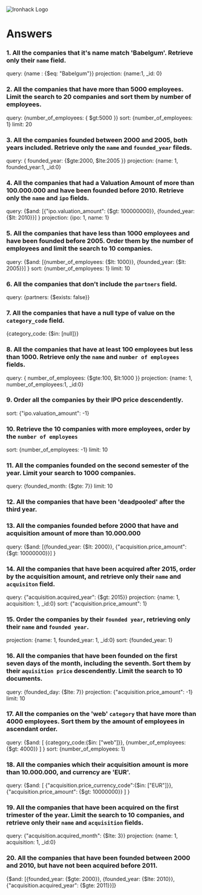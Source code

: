 ![Ironhack Logo](https://i.imgur.com/1QgrNNw.png)

# Answers

### 1. All the companies that it's name match 'Babelgum'. Retrieve only their `name` field.

<!-- Your Code Goes Here -->
query: {name : {$eq: "Babelgum"}}
projection: {name:1, _id: 0}

### 2. All the companies that have more than 5000 employees. Limit the search to 20 companies and sort them by **number of employees**.

<!-- Your Code Goes Here -->
query: {number_of_employees: { $gt:5000 }}
sort: {number_of_employees: 1}
limit: 20

### 3. All the companies founded between 2000 and 2005, both years included. Retrieve only the `name` and `founded_year` fileds.

<!-- Your Code Goes Here -->

query: { founded_year: {$gte:2000, $lte:2005 }}
projection: {name: 1, founded_year:1, _id:0}

### 4. All the companies that had a Valuation Amount of more than 100.000.000 and have been founded before 2010. Retrieve only the `name` and `ipo` fields.

<!-- Your Code Goes Here -->

query: {$and: [{"ipo.valuation_amount": {$gt: 100000000}}, {founded_year: {$lt: 2010}}] }
projection: {ipo: 1, name: 1}

### 5. All the companies that have less than 1000 employees and have been founded before 2005. Order them by the number of employees and limit the search to 10 companies.

<!-- Your Code Goes Here -->

query: {$and: [{number_of_employees: {$lt: 1000}}, {founded_year: {$lt: 2005}}] }
sort: {number_of_employees: 1}
limit: 10

### 6. All the companies that don't include the `partners` field.

<!-- Your Code Goes Here -->

query: {partners: {$exists: false}}

### 7. All the companies that have a null type of value on the `category_code` field.

<!-- Your Code Goes Here -->

{category_code: {$in: [null]}}

### 8. All the companies that have at least 100 employees but less than 1000. Retrieve only the `name` and `number of employees` fields.

<!-- Your Code Goes Here -->

query: { number_of_employees: {$gte:100, $lt:1000 }}
projection: {name: 1, number_of_employees:1, _id:0}


### 9. Order all the companies by their IPO price descendently.

<!-- Your Code Goes Here -->

sort: {"ipo.valuation_amount": -1}

### 10. Retrieve the 10 companies with more employees, order by the `number of employees`

<!-- Your Code Goes Here -->

sort: {number_of_employees: -1}
limit: 10

### 11. All the companies founded on the second semester of the year. Limit your search to 1000 companies.

<!-- Your Code Goes Here -->

query: {founded_month: {$gte: 7}}
limit: 10

### 12. All the companies that have been 'deadpooled' after the third year.

<!-- Your Code Goes Here -->
<!-- query:
{{deadpooled_year: {$gt: {3}}}}
{deadpooled_year: {$gt: { $subtract: [ <deadpooled_year>, <founded_year> ] }}} -->

### 13. All the companies founded before 2000 that have and acquisition amount of more than 10.000.000

<!-- Your Code Goes Here -->

query: {$and: [{founded_year: {$lt: 2000}}, {"acquisition.price_amount": {$gt: 10000000}}] }

### 14. All the companies that have been acquired after 2015, order by the acquisition amount, and retrieve only their `name` and `acquisiton` field.

<!-- Your Code Goes Here -->

query: {"acquisition.acquired_year": {$gt: 2015}}
projection: {name: 1, acquisition: 1, _id:0}
sort: {"acquisition.price_amount": 1}

### 15. Order the companies by their `founded year`, retrieving only their `name` and `founded year`.

<!-- Your Code Goes Here -->

projection: {name: 1, founded_year: 1, _id:0}
sort: {founded_year: 1}

### 16. All the companies that have been founded on the first seven days of the month, including the seventh. Sort them by their `aquisition price` descendently. Limit the search to 10 documents.

<!-- Your Code Goes Here -->

query: {founded_day: {$lte: 7}}
projection: {"acquisition.price_amount": -1}
limit: 10

### 17. All the companies on the 'web' `category` that have more than 4000 employees. Sort them by the amount of employees in ascendant order.

<!-- Your Code Goes Here -->

query: {$and: [ {category_code:{$in: ["web"]}}, {number_of_employees: {$gt: 4000}} ] }
sort: {number_of_employees: 1}

### 18. All the companies which their acquisition amount is more than 10.000.000, and currency are 'EUR'.

<!-- Your Code Goes Here -->

query: {$and: [ {"acquisition.price_currency_code":{$in: ["EUR"]}}, {"acquisition.price_amount": {$gt: 10000000}} ] }

### 19. All the companies that have been acquired on the first trimester of the year. Limit the search to 10 companies, and retrieve only their `name` and `acquisition` fields.

<!-- Your Code Goes Here -->

query: {"acquisition.acquired_month": {$lte: 3}}
projection: {name: 1, acquisition: 1, _id:0}

### 20. All the companies that have been founded between 2000 and 2010, but have not been acquired before 2011.

<!-- Your Code Goes Here -->

{$and: [{founded_year: {$gte: 2000}}, {founded_year: {$lte: 2010}}, {"acquisition.acquired_year": {$gte: 2011}}]}